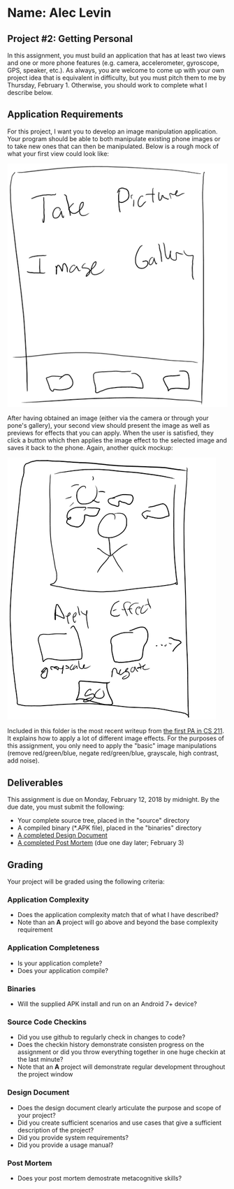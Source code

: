 # Name: Alec Levin
## Project #2: Getting Personal
In this assignment, you must build an application that has at least two views and one or more phone features (e.g. camera, accelerometer, gyroscope, GPS, speaker, etc.).  As always, you are welcome to come up with your own project idea that is equivalent in difficulty, but you must pitch them to me by Thursday, February 1.  Otherwise, you should work to complete what I describe below.

## Application Requirements
For this project, I want you to develop an image manipulation application.  Your program should be able to both manipulate existing phone images or to take new ones that can then be manipulated.  Below is a rough mock of what your first view could look like:

![First View](view1.png)

After having obtained an image (either via the camera or through your pone's gallery), your second view should present the image as well as previews for effects that you can apply.  When the user is satisfied, they click a button which then applies the image effect to the selected image and saves it back to the phone.  Again, another quick mockup:

![Second View](view2.png)

Included in this folder is the most recent writeup from [the first PA in CS 211](./CS211-PA1.pdf).  It explains how to apply a lot of different image effects.  For the purposes of this assignment, you only need to apply the "basic" image manipulations (remove red/green/blue, negate red/green/blue, grayscale, high contrast, add noise).


## Deliverables
This assignment is due on Monday, February 12, 2018 by midnight.  By the due date, you must submit the following:
* Your complete source tree, placed in the "source" directory
* A compiled binary (*.APK file), placed in the "binaries" directory
* [A completed Design Document](./DesignDocument.md)
* [A completed Post Mortem](./PostMortem.md) (due one day later; February 3)

## Grading
Your project will be graded using the following criteria:

### Application Complexity
* Does the application complexity match that of what I have described?  
* Note than an **A** project will go above and beyond the base complexity requirement

### Application Completeness
* Is your application complete?
* Does your application compile?

### Binaries
* Will the supplied APK install and run on an Android 7+ device?

### Source Code Checkins
* Did you use github to regularly check in changes to code?
* Does the checkin history demonstrate consisten progress on the assignment or did you throw everything together in one huge checkin at the last minute?
* Note that an **A** project will demonstrate regular development throughout the project window

### Design Document
* Does the design document clearly articulate the purpose and scope of your project?
* Did you create sufficient scenarios and use cases that give a sufficient description of the project?
* Did you provide system requirements?
* Did you provide a usage manual?

### Post Mortem
* Does your post mortem demostrate metacognitive skills?
